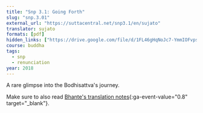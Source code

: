 ```yaml
---
title: "Snp 3.1: Going Forth"
slug: "snp.3.01"
external_url: "https://suttacentral.net/snp3.1/en/sujato"
translator: sujato
formats: [pdf]
hidden_links: ["https://drive.google.com/file/d/1FL46gHqNoJc7-YmmIOFvpsRoD5l7ya_B/view?usp=drivesdk"]
course: buddha
tags:
  - snp
  - renunciation
year: 2018
---
```


A rare glimpse into the Bodhisattva's journey.

Make sure to also read [Bhante's translation notes](https://discourse.suttacentral.net/t/snp-3-1-pabbajjasutta-the-going-forth/26844?u=khemarato.bhikkhu){:ga-event-value="0.8" target="_blank"}.

